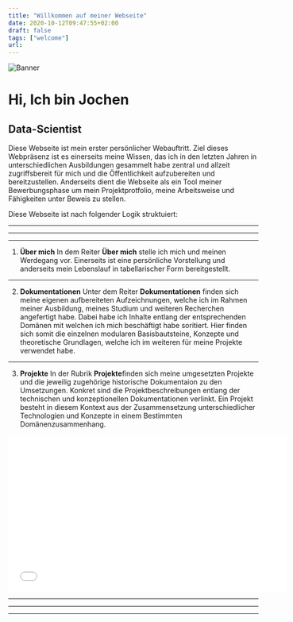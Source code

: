 ```yaml
---
title: "Willkommen auf meiner Webseite"
date: 2020-10-12T09:47:55+02:00
draft: false
tags: ["welcome"]
url: 
---
```



![Banner](https://www.netnomics.com/wp-content/uploads/2020/03/800x400_netnomics_ma_ki_v4.jpg)



# Hi, Ich bin Jochen
## Data-Scientist

Diese Webseite ist mein erster persönlicher Webauftritt. Ziel dieses Webpräsenz ist es einerseits meine Wissen, das ich in den letzten Jahren in unterschiedlichen Ausbildungen gesammelt habe zentral und allzeit zugriffsbereit für  mich und die Öffentlichkeit aufzubereiten und bereitzustellen.
Anderseits dient die Webseite als ein Tool meiner Bewerbungsphase um mein Projektprotfolio, meine Arbeitsweise und Fähigkeiten unter Beweis zu stellen.

Diese Webseite ist nach folgender Logik struktuiert:

----
----
----

1. **Über mich** 
   In dem Reiter **Über mich** stelle ich mich und meinen Werdegang vor. Einerseits ist eine persönliche Vorstellung und anderseits mein Lebenslauf in tabellarischer Form bereitgestellt.

----
   
2. **Dokumentationen**
   Unter dem Reiter **Dokumentationen** finden sich meine eigenen aufbereiteten Aufzeichnungen, welche ich im Rahmen meiner Ausbildung, meines Studium und weiteren Recherchen angefertigt habe. Dabei habe ich Inhalte entlang der entsprechenden Domänen mit welchen ich mich beschäftigt habe soritiert. Hier finden sich somit die einzelnen modularen Basisbautsteine, Konzepte und theoretische Grundlagen, welche ich im weiteren für meine Projekte verwendet habe.

----

3. **Projekte**
   In der Rubrik  **Projekte**finden sich meine umgesetzten Projekte und die jeweilig zugehörige historische Dokumentaion zu den Umsetzungen. Konkret sind die Projektbeschreibungen entlang der technischen und konzeptionellen Dokumentationen verlinkt. Ein Projekt besteht in diesem Kontext aus der Zusammensetzung unterschiedlicher Technologien und Konzepte in einem Bestimmten Domänenzusammenhang. 

<iframe width="560" height="315" src="temp-plot.html" frameborder="0" ></iframe>



----
----
----